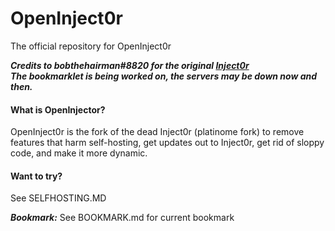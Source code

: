 # OpenInject0r
The official repository for OpenInject0r

***Credits to bobthehairman#8820 for the original [Inject0r](https://discord.gg/3cvGpJ96MR)***<br />
***The bookmarklet is being worked on, the servers may be down now and then.***



#### What is OpenInjector? 

OpenInject0r is the fork of the dead Inject0r (platinome fork) to remove features that harm self-hosting, get updates out to Inject0r, get rid of sloppy code, and make it more dynamic.

#### Want to try?

See SELFHOSTING.MD

***Bookmark:*** See BOOKMARK.md for current bookmark
			

